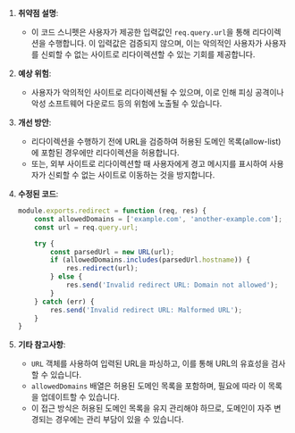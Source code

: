 1. **취약점 설명**:
   - 이 코드 스니펫은 사용자가 제공한 입력값인 `req.query.url`을 통해 리다이렉션을 수행합니다. 이 입력값은 검증되지 않으며, 이는 악의적인 사용자가 사용자를 신뢰할 수 없는 사이트로 리다이렉션할 수 있는 기회를 제공합니다.

2. **예상 위험**:
   - 사용자가 악의적인 사이트로 리다이렉션될 수 있으며, 이로 인해 피싱 공격이나 악성 소프트웨어 다운로드 등의 위험에 노출될 수 있습니다.

3. **개선 방안**:
   - 리다이렉션을 수행하기 전에 URL을 검증하여 허용된 도메인 목록(allow-list)에 포함된 경우에만 리다이렉션을 허용합니다.
   - 또는, 외부 사이트로 리다이렉션할 때 사용자에게 경고 메시지를 표시하여 사용자가 신뢰할 수 없는 사이트로 이동하는 것을 방지합니다.

4. **수정된 코드**:
   ```javascript
   module.exports.redirect = function (req, res) {
       const allowedDomains = ['example.com', 'another-example.com']; // 허용된 도메인 목록
       const url = req.query.url;

       try {
           const parsedUrl = new URL(url);
           if (allowedDomains.includes(parsedUrl.hostname)) {
               res.redirect(url);
           } else {
               res.send('Invalid redirect URL: Domain not allowed');
           }
       } catch (err) {
           res.send('Invalid redirect URL: Malformed URL');
       }
   }
   ```

5. **기타 참고사항**:
   - `URL` 객체를 사용하여 입력된 URL을 파싱하고, 이를 통해 URL의 유효성을 검사할 수 있습니다.
   - `allowedDomains` 배열은 허용된 도메인 목록을 포함하며, 필요에 따라 이 목록을 업데이트할 수 있습니다.
   - 이 접근 방식은 허용된 도메인 목록을 유지 관리해야 하므로, 도메인이 자주 변경되는 경우에는 관리 부담이 있을 수 있습니다.